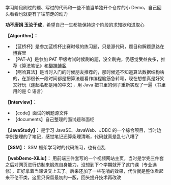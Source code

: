 学习阶段刷过的题、写过的代码和一些不值当单独开个仓库的小 Demo，自己回头看看也就更有了往前走的动力

**功不唐捐 玉汝于成**，希望自己一生都能保持这个阶段的求知欲和进取心

**【Algorithm】：**
* 【蓝桥杯】是参加蓝桥杯比赛时候的练习题，只是源代码，题目和解题思路在[博客](https://aidanblog.top)里
* 【PAT-A】是参加 PAT 甲级考试时候刷的题，没全刷完，仍感觉受益良多，推荐《算法笔记》和[柳神博客](https://www.liuchuo.net/)
* 【啊哈算法】是当时入门的时候朋友推荐的，那时候还不知道算法数据结构啥的，在那很长一段时间都是把算法题看作编程脑筋急转弯，现在想想真是好笑又好玩（连起名都是用的中文），用 Java 把书里的例子重新实现了一遍（书里用的是 C 语言）

**【Interview】：**
* 【code】面试的刷题源文件
* 【documents】自己整理的面试题和面经

**【JavaStudy】：** 是学习 JavaSE、JavaWeb、JDBC 的一个综合项目，当时边学别整理的了笔记，感觉笔记还算条理清晰，代码就真是乱七八糟了

**【SSM】：** SSM 框架学习时的代码练习，也有点乱

**【webDemo-XiLiu】：** 用前端三件套写的一个视频网站主页，当时是学完三件套之后对网页进行仿制来锻炼自身能力，没想到下个学期就开了这门课（专业选修），正好拿着当课设交上去了。后来还加了一些花哨的效果，代价就是整体看起来不伦不类，这里只保留最初的一版，回头提升技术再改改

